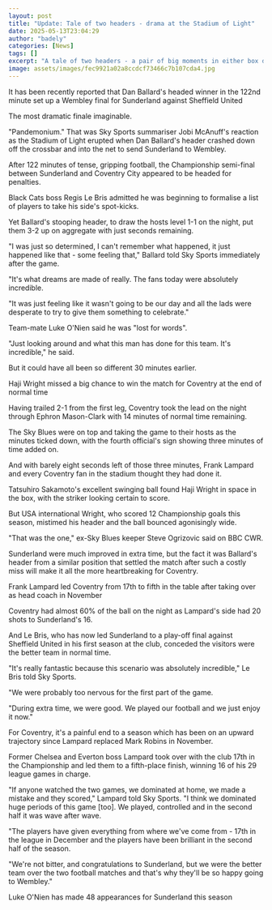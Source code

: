 ```yaml
---
layout: post
title: "Update: Tale of two headers - drama at the Stadium of Light"
date: 2025-05-13T23:04:29
author: "badely"
categories: [News]
tags: []
excerpt: "A tale of two headers - a pair of big moments in either box decide Sunderland's Championship play-off semi-final against Coventry."
image: assets/images/fec9921a02a8ccdcf73466c7b107cda4.jpg
---
```


It has been recently reported that Dan Ballard's headed winner in the 122nd minute set up a Wembley final for Sunderland against Sheffield United

The most dramatic finale imaginable.

"Pandemonium." That was Sky Sports summariser Jobi McAnuff's reaction as the Stadium of Light erupted when Dan Ballard's header crashed down off the crossbar and into the net to send Sunderland to Wembley.

After 122 minutes of tense, gripping football, the Championship semi-final between Sunderland and Coventry City appeared to be headed for penalties.

Black Cats boss Regis Le Bris admitted he was beginning to formalise a list of players to take his side's spot-kicks.

Yet Ballard's stooping header, to draw the hosts level 1-1 on the night, put them 3-2 up on aggregate with just seconds remaining.

"I was just so determined, I can't remember what happened, it just happened like that - some feeling that," Ballard told Sky Sports immediately after the game.

"It's what dreams are made of really. The fans today were absolutely incredible.

"It was just feeling like it wasn't going to be our day and all the lads were desperate to try to give them something to celebrate."

Team-mate Luke O'Nien said he was "lost for words".

"Just looking around and what this man has done for this team. It's incredible," he said.

But it could have all been so different 30 minutes earlier.

Haji Wright missed a big chance to win the match for Coventry at the end of normal time

Having trailed 2-1 from the first leg, Coventry took the lead on the night through Ephron Mason-Clark with 14 minutes of normal time remaining.

The Sky Blues were on top and taking the game to their hosts as the minutes ticked down, with the fourth official's sign showing three minutes of time added on.

And with barely eight seconds left of those three minutes, Frank Lampard and every Coventry fan in the stadium thought they had done it. 

Tatsuhiro Sakamoto's excellent swinging ball found Haji Wright in space in the box, with the striker looking certain to score.

But USA international Wright, who scored 12 Championship goals this season, mistimed his header and the ball bounced agonisingly wide.

"That was the one," ex-Sky Blues keeper Steve Ogrizovic said on BBC CWR.

Sunderland were much improved in extra time, but the fact it was Ballard's header from a similar position that settled the match after such a costly miss will make it all the more heartbreaking for Coventry.

Frank Lampard led Coventry from 17th to fifth in the table after taking over as head coach in November

Coventry had almost 60% of the ball on the night as Lampard's side had 20 shots to Sunderland's 16.

And Le Bris, who has now led Sunderland to a play-off final against Sheffield United in his first season at the club, conceded the visitors were the better team in normal time.

"It's really fantastic because this scenario was absolutely incredible," Le Bris told Sky Sports. 

"We were probably too nervous for the first part of the game.

"During extra time, we were good. We played our football and we just enjoy it now."

For Coventry, it's a painful end to a season which has been on an upward trajectory since Lampard replaced Mark Robins in November.

Former Chelsea and Everton boss Lampard took over with the club 17th in the Championship and led them to a fifth-place finish, winning 16 of his 29 league games in charge.

"If anyone watched the two games, we dominated at home, we made a mistake and they scored," Lampard told Sky Sports. "I think we dominated huge periods of this game [too]. We played, controlled and in the second half it was wave after wave.

"The players have given everything from where we've come from - 17th in the league in December and the players have been brilliant in the second half of the season.

"We're not bitter, and congratulations to Sunderland, but we were the better team over the two football matches and that's why they'll be so happy going to Wembley."

Luke O'Nien has made 48 appearances for Sunderland this season

